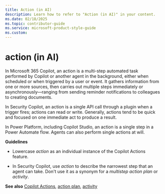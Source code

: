 ```yaml
---
title: Action (in AI)
description: Learn how to refer to "Action (in AI)" in your content.
ms.date: 02/18/2025
ms.topic: contributor-guide
ms.service: microsoft-product-style-guide
ms.custom:
---
```



# action (in AI)

In Microsoft 365 Copilot, an action is a multi-step automated task performed by Copilot or another agent in the background, either when scheduled or when triggered by a user or event. It gathers information from one or more sources, then carries out multiple steps immediately or asynchronously—ranging from sending reminder notifications to colleagues to creating documents.

In Security Copilot, an action is a single API call through a plugin when ​a trigger fires; actions can read or write. ​Generally, actions tend to be quick and focused on one immediate act to produce a result.

In Power Platform, including Copilot Studio, an action is a single step in a Power Automate flow. Agents can also perform single actions at will.

**Guidelines**

- Lowercase *action* as an individual instance of the Copilot Actions feature.

- In Security Copilot, use *action* to describe the narrowest step that an agent can take. Don't use it as a synonym for a *multistep action plan* or *activity*.


**See also** [Copilot Actions](~/copilot-guidance/copilot/copilot-actions.md), [action plan](~/a_z_names_terms/a/action-plan.md), [activity](~/a_z_names_terms/a/activity.md)
